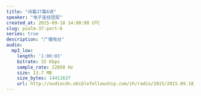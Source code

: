 ```yaml
---
title: "诗篇37篇6讲"
speaker: "电子圣经团契"
created_at: 2015-09-18 14:00:00 UTC
slug: psalm-37-part-6
series: true
description: "广播电台"
audio:
  mp3_low:
    length: '1:00:03'
    bitrate: 32 Kbps
    sample_rate: 22050 Hz
    size: 13.7 MB
    size_bytes: 14411637
    url: http://audiocdn.ebiblefellowship.com/zh/radio/2015/2015.09.18_EBF_-_Psalm_37_Part_6.mp3
---
```

